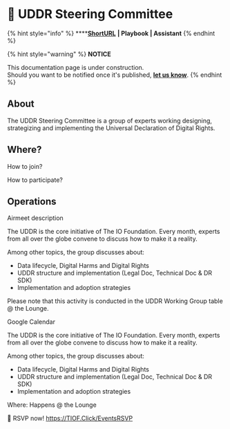 # 📑 UDDR Steering Committee

{% hint style="info" %}
****[**ShortURL**](https://tiof.click/TUUDDRSC) **| Playbook | Assistant**
{% endhint %}



{% hint style="warning" %}
**NOTICE**

This documentation page is under construction.\
Should you want to be notified once it's published, [**let us know**](https://tiof.click/TIOFTarianUpdatesService).
{% endhint %}



## About

The UDDR Steering Committee is a group of experts working designing, strategizing and implementing the Universal Declaration of Digital Rights.



## Where?





How to join?



How to participate?





## Operations

Airmeet description

The UDDR is the core initiative of The IO Foundation. Every month, experts from all over the globe convene to discuss how to make it a reality.

Among other topics, the group discusses about:

* Data lifecycle, Digital Harms and Digital Rights
* UDDR structure and implementation (Legal Doc, Technical Doc & DR SDK)
* Implementation and adoption strategies

Please note that this activity is conducted in the UDDR Working Group table @ the Lounge.



&#x20;Google Calendar

The UDDR is the core initiative of The IO Foundation. Every month, experts from all over the globe convene to discuss how to make it a reality.

Among other topics, the group discusses about:

* Data lifecycle, Digital Harms and Digital Rights
* UDDR structure and implementation (Legal Doc, Technical Doc & DR SDK)
* Implementation and adoption strategies

Where: Happens @ the Lounge

🎫 RSVP now! https://TIOF.Click/EventsRSVP













